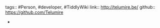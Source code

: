 ---
---

tags:: #Person, #developer, #TiddlyWiki
link:: http://telumire.be/
github:: https://github.com/Telumire

-